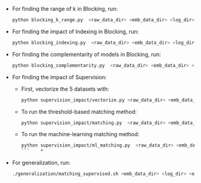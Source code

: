 * For finding the range of k in Blocking, run:
    ```sh
    python blocking_k_range.py  <raw_data_dir> <emb_data_dir> <log_dir>
    ```

* For finding the impact of Indexing in Blocking, run:
    ```sh
    python blocking_indexing.py  <raw_data_dir> <emb_data_dir> <log_dir>
    ```

* For finding the complementarity of models in Blocking, run:
    ```sh
    python blocking_complementarity.py  <raw_data_dir> <emb_data_dir> <log_dir>
    ```

* For finding the impact of Supervision:
    * First, vectorize the 5 datasets with:
        ```sh
        python supervision_impact/vectorize.py <raw_data_dir> <emb_data_dir> <log_dir>  <static_dir>
        ```
    * To run the threshold-based matching method:
        ```sh
        python supervision_impact/matching.py  <raw_data_dir> <emb_data_dir> <log_dir>
        ```
    * To run the machine-learning matching method:
        ```sh
        python supervision_impact/ml_matching.py  <raw_data_dir> <emb_data_dir> <log_dir>
        ```    *
        
* For generalization, run:
    ```sh
    ./generalization/matching_supervised.sh <emb_data_dir> <log_dir> <exp_dir>
    ```
